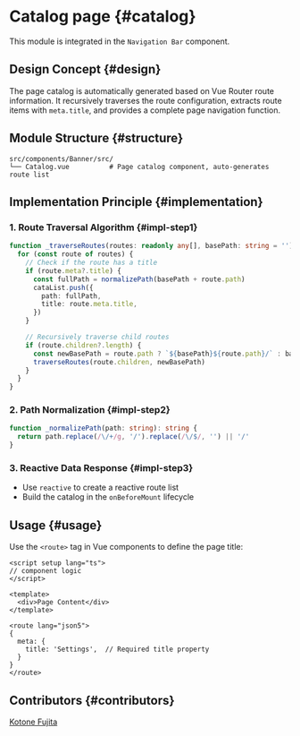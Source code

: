 # Catalog page {#catalog}

This module is integrated in the `Navigation Bar` component.

## Design Concept {#design}

The page catalog is automatically generated based on Vue Router route information. It recursively traverses the route configuration, extracts route items with `meta.title`, and provides a complete page navigation function.

## Module Structure {#structure}

```
src/components/Banner/src/
└── Catalog.vue          # Page catalog component, auto-generates route list
```

## Implementation Principle {#implementation}

### 1. Route Traversal Algorithm {#impl-step1}

```typescript
function _traverseRoutes(routes: readonly any[], basePath: string = ''): void {
  for (const route of routes) {
    // Check if the route has a title
    if (route.meta?.title) {
      const fullPath = normalizePath(basePath + route.path)
      cataList.push({
        path: fullPath,
        title: route.meta.title,
      })
    }

    // Recursively traverse child routes
    if (route.children?.length) {
      const newBasePath = route.path ? `${basePath}${route.path}/` : basePath
      traverseRoutes(route.children, newBasePath)
    }
  }
}
```

### 2. Path Normalization {#impl-step2}

```typescript
function _normalizePath(path: string): string {
  return path.replace(/\/+/g, '/').replace(/\/$/, '') || '/'
}
```

### 3. Reactive Data Response {#impl-step3}

- Use `reactive` to create a reactive route list
- Build the catalog in the `onBeforeMount` lifecycle

## Usage {#usage}

Use the `<route>` tag in Vue components to define the page title:

```vue
<script setup lang="ts">
// component logic
</script>

<template>
  <div>Page Content</div>
</template>

<route lang="json5">
{
  meta: {
    title: 'Settings',  // Required title property
  }
}
</route>
```

## Contributors {#contributors}

[Kotone Fujita](https://github.com/FunEnn)
